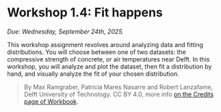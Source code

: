 # Workshop 1.4: Fit happens

*Due: Wednesday, September 24th, 2025.*

This workshop assignment revolves around analyzing data and fitting distributions. You will choose between one of two datasets: the compressive strength of concrete, or air temperatures near Delft. In this workshop, you will analyze and plot the dataset, then fit a distribution by hand, and visually analyze the fit of your chosen distribution.

> By Max Ramgraber, Patricia Mares Nasarre and Robert Lanzafame, Delft University of Technology. CC BY 4.0, more info [on the Credits page of Workbook](https://mude.citg.tudelft.nl/workbook-2025/credits.html).
